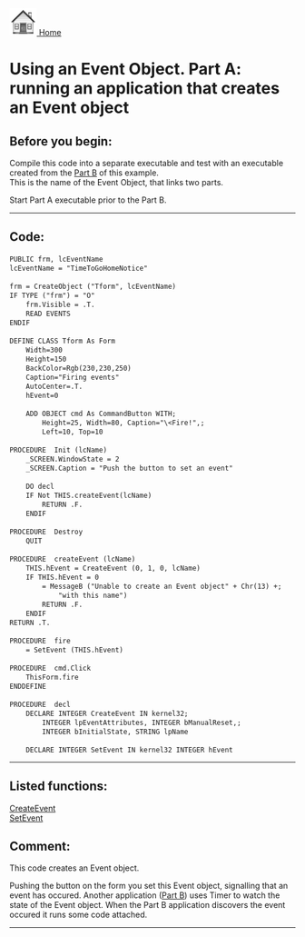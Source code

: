 [<img src="../images/home.png"> Home ](https://github.com/VFPX/Win32API)  

# Using an Event Object. Part A: running an application that creates an Event object

## Before you begin:
Compile this code into a separate executable and test with an executable created from the <A href="?function=-1&example=149">Part B</A> of this example. [](sample_149.md)  
This is the name of the Event Object, that links two parts.  

Start Part A executable prior to the Part B.  
  
***  


## Code:
```foxpro  
PUBLIC frm, lcEventName
lcEventName = "TimeToGoHomeNotice"

frm = CreateObject ("Tform", lcEventName)
IF TYPE ("frm") = "O"
	frm.Visible = .T.
	READ EVENTS
ENDIF

DEFINE CLASS Tform As Form
	Width=300
	Height=150
	BackColor=Rgb(230,230,250)
	Caption="Firing events"
	AutoCenter=.T.
	hEvent=0
	
	ADD OBJECT cmd As CommandButton WITH;
		Height=25, Width=80, Caption="\<Fire!",;
		Left=10, Top=10

PROCEDURE  Init (lcName)
	_SCREEN.WindowState = 2
	_SCREEN.Caption = "Push the button to set an event"
	
	DO decl
	IF Not THIS.createEvent(lcName)
		RETURN .F.
	ENDIF

PROCEDURE  Destroy
	QUIT
	
PROCEDURE  createEvent (lcName)
	THIS.hEvent = CreateEvent (0, 1, 0, lcName)
	IF THIS.hEvent = 0
		= MessageB ("Unable to create an Event object" + Chr(13) +;
			"with this name")
		RETURN .F.
	ENDIF
RETURN .T.

PROCEDURE  fire
	= SetEvent (THIS.hEvent)

PROCEDURE  cmd.Click
	ThisForm.fire
ENDDEFINE

PROCEDURE  decl
	DECLARE INTEGER CreateEvent IN kernel32;
		INTEGER lpEventAttributes, INTEGER bManualReset,;
		INTEGER bInitialState, STRING lpName

	DECLARE INTEGER SetEvent IN kernel32 INTEGER hEvent  
```  
***  


## Listed functions:
[CreateEvent](../libraries/kernel32/CreateEvent.md)  
[SetEvent](../libraries/kernel32/SetEvent.md)  

## Comment:
This code creates an Event object.   
  
Pushing the button on the form you set this Event object, signalling that an event has occured. Another application (<A href="?function=-1&example=149">Part B</A>) uses Timer to watch the state of the Event object. When the Part B application discovers the event occured it runs some code attached.  
  
***  

